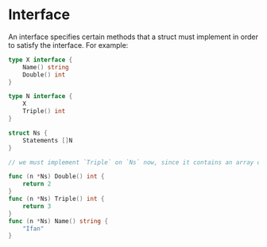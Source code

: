 # Interface
An interface specifies certain methods that a struct must implement in order to satisfy the interface. For example:
```go
type X interface {
	Name() string
	Double() int
}

type N interface {
	X
	Triple() int
}

struct Ns {
	Statements []N
}

// we must implement `Triple` on `Ns` now, since it contains an array of `N`s, which is itself an `X`, so we also must implement `Double` and `Name` So:

func (n *Ns) Double() int {
	return 2
}
func (n *Ns) Triple() int {
	return 3
}
func (n *Ns) Name() string {
	"Ifan"
}
```